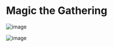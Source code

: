 # Magic the Gathering

![image](https://github.com/GuilhermeSilvestre/Flutter-MagicTheGathering/assets/100291684/4808a282-76f1-4984-a7d2-d162a111c92c)

![image](https://github.com/GuilhermeSilvestre/Flutter-MagicTheGathering/assets/100291684/b7136797-f171-4aa8-bbc6-88c67637761b)

